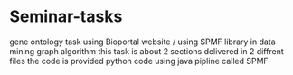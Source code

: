 # Seminar-tasks
gene ontology task using Bioportal website / using SPMF library in data mining graph algorithm
this task is about 2 sections delivered in 2 diffrent files
the code is provided python code using java pipline called SPMF
